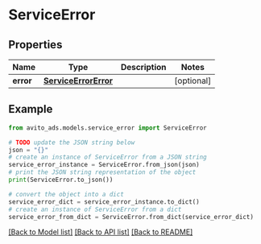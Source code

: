 # ServiceError


## Properties

Name | Type | Description | Notes
------------ | ------------- | ------------- | -------------
**error** | [**ServiceErrorError**](ServiceErrorError.md) |  | [optional] 

## Example

```python
from avito_ads.models.service_error import ServiceError

# TODO update the JSON string below
json = "{}"
# create an instance of ServiceError from a JSON string
service_error_instance = ServiceError.from_json(json)
# print the JSON string representation of the object
print(ServiceError.to_json())

# convert the object into a dict
service_error_dict = service_error_instance.to_dict()
# create an instance of ServiceError from a dict
service_error_from_dict = ServiceError.from_dict(service_error_dict)
```
[[Back to Model list]](../README.md#documentation-for-models) [[Back to API list]](../README.md#documentation-for-api-endpoints) [[Back to README]](../README.md)


